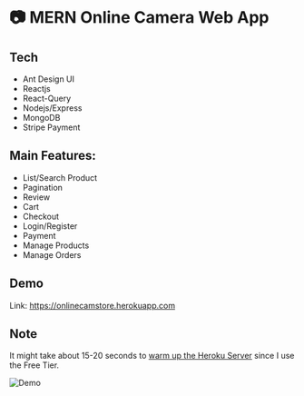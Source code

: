 # 📷 MERN Online Camera Web App
## Tech
- Ant Design UI 
- Reactjs
- React-Query
- Nodejs/Express
- MongoDB
- Stripe Payment
## Main Features:
- List/Search Product
- Pagination
- Review
- Cart
- Checkout
- Login/Register
- Payment
- Manage Products
- Manage Orders
## Demo
Link: https://onlinecamstore.herokuapp.com
## Note
It might take about 15-20 seconds to [warm up the Heroku Server](https://blog.heroku.com/app_sleeping_on_heroku) since I use the Free Tier.  

![Demo](https://res.cloudinary.com/dkalgpanl/image/upload/v1627158094/demo2_kdtcoa.jpg)

